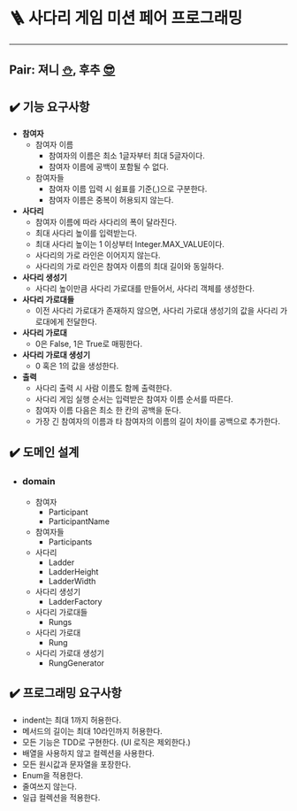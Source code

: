 # 🪜 사다리 게임 미션 페어 프로그래밍

---

##  Pair: 져니 [⛄️](http://github.com/cl8d), 후추 [😎](https://github.com/Combi153)


## ✔️ 기능 요구사항
- **참여자**
  - 참여자 이름
    - 참여자의 이름은 최소 1글자부터 최대 5글자이다.
    - 참여자 이름에 공백이 포함될 수 없다.
  - 참여자들
    - 참여자 이름 입력 시 쉼표를 기준(,)으로 구분한다.
    - 참여자 이름은 중복이 허용되지 않는다.
- **사다리**
  - 참여자 이름에 따라 사다리의 폭이 달라진다.
  - 최대 사다리 높이를 입력받는다.
  - 최대 사다리 높이는 1 이상부터 Integer.MAX_VALUE이다.
  - 사다리의 가로 라인은 이어지지 않는다.
  - 사다리의 가로 라인은 참여자 이름의 최대 길이와 동일하다. 
- **사다리 생성기**
  - 사다리 높이만큼 사다리 가로대를 만들어서, 사다리 객체를 생성한다.
- **사다리 가로대들**
  - 이전 사다리 가로대가 존재하지 않으면, 사다리 가로대 생성기의 값을 사다리 가로대에게 전달한다.
- **사다리 가로대**
  - 0은 False, 1은 True로 매핑한다.
- **사다리 가로대 생성기**
  - 0 혹은 1의 값을 생성한다.
- **출력**
  - 사다리 출력 시 사람 이름도 함께 출력한다.
  - 사다리 게임 실행 순서는 입력받은 참여자 이름 순서를 따른다.
  - 참여자 이름 다음은 최소 한 칸의 공백을 둔다.
  - 가장 긴 참여자의 이름과 타 참여자의 이름의 길이 차이를 공백으로 추가한다.

## ✔️ 도메인 설계
- ### domain
  - 참여자
    - Participant 
    - ParticipantName
  - 참여자들
    - Participants
  - 사다리
    - Ladder 
    - LadderHeight
    - LadderWidth
  - 사다리 생성기
    - LadderFactory
  - 사다리 가로대들
    - Rungs
  - 사다리 가로대
    - Rung
  - 사다리 가로대 생성기
    - RungGenerator

## ✔️ 프로그래밍 요구사항
- indent는 최대 1까지 허용한다.
- 메서드의 길이는 최대 10라인까지 허용한다.
- 모든 기능은 TDD로 구현한다. (UI 로직은 제외한다.)
- 배열을 사용하지 않고 컬렉션을 사용한다.
- 모든 원시값과 문자열을 포장한다.
- Enum을 적용한다.
- 줄여쓰지 않는다.
- 일급 컬렉션을 적용한다.